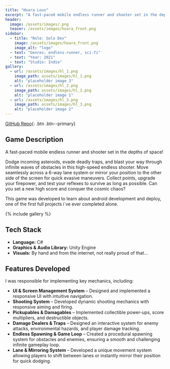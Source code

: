 ```yaml
---
title: "Hoara Loux"
excerpt: "A fast-paced mobile endless runner and shooter set in the depths of space!"
header:
  image: /assets/images/.png
  teaser: /assets/images/hoara_front.png
sidebar:
  - title: "Role: Solo Dev"
    image: /assets/images/hoara_front.png
    image_alt: "logo"
  - text: "Genres: endless-runner, sci-fi"
  - text: "Year: 2021"
  - text: "Studio: Indie"
gallery:
  - url: /assets/images/hl_1.png
    image_path: assets/images/hl_1.png
    alt: "placeholder image 3"
  - url: /assets/images/hl_2.png
    image_path: assets/images/hl_2.png
    alt: "placeholder image 1"
  - url: /assets/images/hl_3.png
    image_path: assets/images/hl_3.png
    alt: "placeholder image 2"
---
```

[GitHub Repo](https://github.com/Nispeter/Hoara-Loux){: .btn .btn--primary}

## Game Description  
A fast-paced mobile endless runner and shooter set in the depths of space!  

Dodge incoming asteroids, evade deadly traps, and blast your way through infinite waves of obstacles in this high-speed endless shooter. Move seamlessly across a 6-way lane system or mirror your position to the other side of the screen for quick evasive maneuvers. Collect points, upgrade your firepower, and test your reflexes to survive as long as possible. Can you set a new high score and conquer the cosmic chaos?  

This game was developed to learn about android development and deploy, one of the first full projects i´ve ever completed alone.

{% include gallery %}  

## Tech Stack  
- **Language:** C#  
- **Graphics & Audio Library:** Unity Engine  
- **Visuals:** By hand and from the internet,  not really proud of that... 

## Features Developed  
I was responsible for implementing key mechanics, including:  
- **UI & Screen Management System** – Designed and implemented a responsive UI with intuitive navigation.  
- **Shooting System** – Developed dynamic shooting mechanics with responsive aiming and firing.  
- **Pickupables & Damagables** – Implemented collectible power-ups, score multipliers, and destructible objects.  
- **Damage Dealers & Traps** – Designed an interactive system for enemy attacks, environmental hazards, and player damage tracking.  
- **Endless Spawning & Game Loop** – Created a procedural spawning system for obstacles and enemies, ensuring a smooth and challenging infinite gameplay loop.  
- **Lane & Mirroring System** – Developed a unique movement system allowing players to shift between lanes or instantly mirror their position for quick dodging.  

